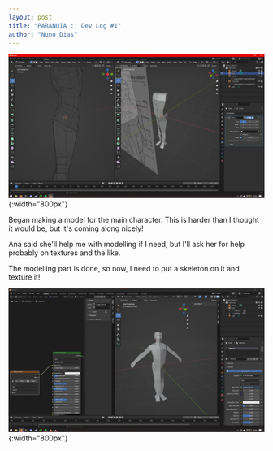 ```yaml
---
layout: post
title: "PARANOIA :: Dev Log #1"
author: "Nuno Dias"
---
```

![devlog1_1](/assets/devlog1_1.png){:width="800px"}

Began making a model for the main character. This is harder than I thought it would be, but it's coming along nicely!

Ana said she'll help me with modelling if I need, but I'll ask her for help probably on textures and the like.

The modelling part is done, so now, I need to put a skeleton on it and texture it!

![devlog1_2](/assets/devlog1_2.png){:width="800px"}
